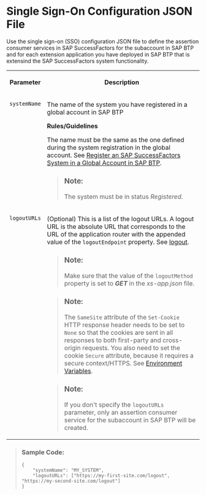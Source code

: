 <!-- loio5ec1e970eb0d417c969f1693da31388f -->

# Single Sign-On Configuration JSON File

Use the single sign-on \(SSO\) configuration JSON file to define the assertion consumer services in SAP SuccessFactors for the subaccount in SAP BTP and for each extension application you have deployed in SAP BTP that is extensind the SAP SuccessFactors system functionality.




<table>
<tr>
<th valign="top">

Parameter



</th>
<th valign="top">

Description



</th>
</tr>
<tr>
<td valign="top">

`systemName`



</td>
<td valign="top">

The name of the system you have registered in a global account in SAP BTP

**Rules/Guidelines**

The name must be the same as the one defined during the system registration in the global account. See [Register an SAP SuccessFactors System in a Global Account in SAP BTP](register-an-sap-successfactors-system-in-a-global-account-in-sap-btp-e956ba2.md).

> ### Note:  
> The system must be in status *Registered*.



</td>
</tr>
<tr>
<td valign="top">

`logoutURLs`



</td>
<td valign="top">

\(Optional\) This is a list of the logout URLs. A logout URL is the absolute URL that corresponds to the URL of the application router with the appended value of the `logoutEndpoint` property. See [logout](../30-development/logout-2296b4d.md).

> ### Note:  
> Make sure that the value of the `logoutMethod` property is set to ***GET*** in the *xs-app.json* file.

> ### Note:  
> The `SameSite` attribute of the `Set-Cookie` HTTP response header needs to be set to `None` so that the cookies are sent in all responses to both first-party and cross-origin requests. You also need to set the cookie `Secure` attribute, because it requires a secure context/HTTPS. See [Environment Variables](../30-development/environment-variables-ba52705.md).

> ### Note:  
> If you don't specify the `logoutURLs` parameter, only an assertion consumer service for the subaccount in SAP BTP will be created.



</td>
</tr>
</table>

> ### Sample Code:  
> ```
> {
>     "systemName": "MY_SYSTEM",
>     "logoutURLs": ["https://my-first-site.com/logout", "https://my-second-site.com/logout"]
> }
> ```

